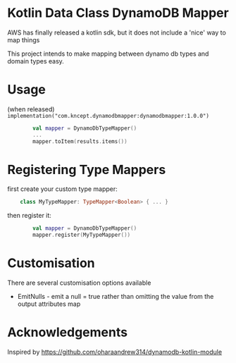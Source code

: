 # Kotlin Data Class DynamoDB Mapper

AWS has finally released a kotlin sdk, but it does not include a 'nice' way to map things

This project intends to make mapping between dynamo db types and domain types easy.

# Usage

(when released) `implementation("com.kncept.dynamodbmapper:dynamodbmapper:1.0.0")`

```kotlin
        val mapper = DynamoDbTypeMapper()
        ...
        mapper.toItem(results.items())
```

# Registering Type Mappers
first create your custom type mapper:
```kotlin
    class MyTypeMapper: TypeMapper<Boolean> { ... }
```
then register it:
```kotlin
        val mapper = DynamoDbTypeMapper()
        mapper.register(MyTypeMapper())
```

# Customisation

There are several customisation options available
- EmitNulls - emit a null = true rather than omitting the value from the output attributes map

# Acknowledgements
Inspired by https://github.com/oharaandrew314/dynamodb-kotlin-module 
